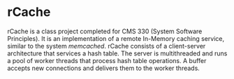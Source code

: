 # rCache

rCache is a class project completed for CMS 330 (System Software Principles). It is an implementation of a remote In-Memory caching service, 
similar to the system *memcached*. rCache consists of a client-server architecture that services a hash table. The server is multithreaded
and runs a pool of worker threads that process hash table operations. A buffer accepts new connections and delivers them to the worker
threads.
